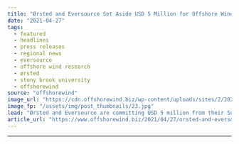 ```yaml
---
title: "Ørsted and Eversource Set Aside USD 5 Million for Offshore Wind Research"
date: "2021-04-27"
tags: 
  - featured
  - headlines
  - press releases
  - regional news
  - eversource
  - offshore wind research
  - ørsted
  - stony brook university
  - offshorewind
source: "offshorewind"
image_url: "https://cdn.offshorewind.biz/wp-content/uploads/sites/2/2021/04/27090502/%C3%98rsted-and-Eversource-Set-Aside-USD-5-Million-for-Offshore-Wind-Research.jpg"
image_fp: "/assets/img/post_thumbnails/23.jpg"
lead: "Ørsted and Eversource are committing USD 5 million from their Sunrise Wind project in"
article_url: "https://www.offshorewind.biz/2021/04/27/orsted-and-eversource-set-aside-usd-5-million-for-offshore-wind-research/"
---
```


---
